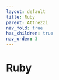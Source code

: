 ```yaml
---
layout: default
title: Ruby 
parent: Attrezzi
nav_fold: true 
has_children: true
nav_order: 3
---
```


# Ruby 